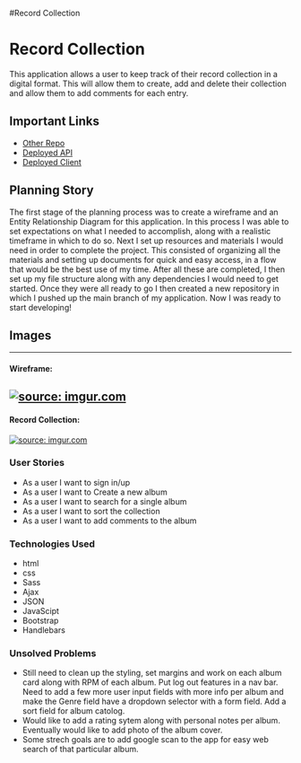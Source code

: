 #Record Collection

# Record Collection

This application allows a user to keep track of their record collection in a digital format. This will allow them to create, add and delete their collection and allow them to add comments for each entry.

## Important Links

- [Other Repo](https://github.com/loudam88/record-collection)
- [Deployed API](www.link.com)
- [Deployed Client](www.link.com)

## Planning Story

The first stage of the planning process was to create a wireframe and an Entity Relationship Diagram for this application.  In this process I was able to set expectations on what I needed to accomplish, along with a realistic timeframe in which to do so.
Next I set up resources and materials I would need in order to complete the project. This consisted of organizing all the materials and setting up documents for quick and easy access, in a flow that would be the best use of my time.
After all these are completed, I then set up my file structure along with any dependencies I would need to get started.  Once they were all ready to go I then created a new repository in which I pushed up the main branch of my application.  Now I was ready to start developing!

## Images
---
#### Wireframe:
<a href="https://imgur.com/frMoDp6"><img src="https://i.imgur.com/frMoDp6.png" title="source: imgur.com" /></a>
---
#### Record Collection:
<a href="https://imgur.com/rOXXyBW"><img src="https://i.imgur.com/rOXXyBW.png" title="source: imgur.com" /></a>

### User Stories

- As a user I want to sign in/up
- As a user I want to Create a new album
- As a user I want to search for a single album
- As a user I want to sort the collection
- As a user I want to add comments to the album

### Technologies Used

- html
- css
- Sass
- Ajax
- JSON
- JavaScipt
- Bootstrap
- Handlebars

### Unsolved Problems

- Still need to clean up the styling, set margins and work on each album card along with RPM of each album. Put log out features in a nav bar. Need to add a few more user input fields with more info per album and make the Genre field have a dropdown selector with a form field. Add a sort field for album catolog. 
- Would like to add a rating sytem along with personal notes per album. Eventually would like to add photo of the album cover.
- Some strech goals are to add google scan to the app for easy web search of that particular album.
